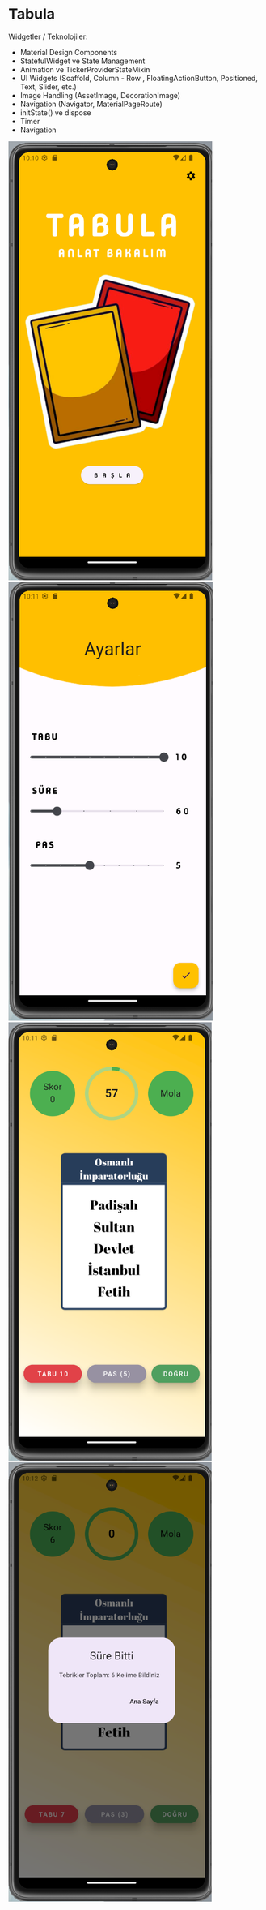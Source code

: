 # Tabula 
Widgetler / Teknolojiler:
 - Material Design Components
 - StatefulWidget ve State Management
 - Animation ve TickerProviderStateMixin
 - UI Widgets (Scaffold, Column - Row , FloatingActionButton, Positioned, Text, Slider, etc.)
 - Image Handling (AssetImage, DecorationImage)
 - Navigation (Navigator, MaterialPageRoute)
 - initState() ve dispose
 - Timer
 - Navigation







![1](https://github.com/Topkir/Tabula/blob/main/asset/1.png)
![2](https://github.com/Topkir/Tabula/blob/main/asset/2.png)
![3](https://github.com/Topkir/Tabula/blob/main/asset/3.png)
![4](https://github.com/Topkir/Tabula/blob/main/asset/4.png)
